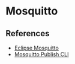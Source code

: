 # Mosquitto

## References

- [Eclipse Mosquitto](https://mosquitto.org/)
- [Mosquitto Publish CLI](https://mosquitto.org/man/mosquitto_pub-1.html)